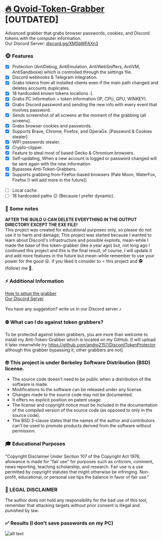 # [🔥 Qvoid-Token-Grabber](https://youtu.be/-WCs8YVP8-g) [OUTDATED]
 Advanced grabber that grabs browser passwords, cookies, and Discord tokens with the computer information.<br>
 Our Discord Server: [discord.gg/XMSbWFAXn3](https://discord.gg/XMSbWFAXn3)
### 🐵 Features
   - [x] Protection (AntiDebug, AntiEmulation, AntiWebSniffers, AntiVM, AntiSandboxie) which is controlled through the settings file.
   - [x] Discord webhooks & Telegram integration. 
   - [x] Grabs tokens from all installed clients even if the main path changed and deletes accounts duplicates.
   - [x] 18 hardcoded known tokens locations :(.
   - [x] Grabs PC information + token information (IP, CPU, GPU, WINKEY).
   - [x] Grabs Discord password and sending the new info with every event that involves password. 
   - [x] Sends screenshot of all screens at the moment of the grabbing (all screens).
   - [x] Grabs browser cookies and passwords.
   - [x] Supports Brave, Chrome, Firefox, and OperaGx. [Password & Cookies stealer]
   - [x] WIFI passwords stealer. 
   - [x] Crypto-clipper.
   - [x] Feature to steal most of based Gecko & Chromium browsers.
   - [x] Self-updating, When a new account is logged or password changed will be sent again with the new information.
   - [x] Bypasses Anti-Token-Grabbers.
   - [x] Supports grabbing from Firefox-based browsers (Pale Moon, WaterFox, Firefox [I will add more in the future]) <br><br>
   - [ ]  Local cache.
   - [ ]  18 hardcoded paths 😕 (Because I prefer dynamic).
 
### 📣 Some notes
**AFTER THE BUILD U _CAN_ DELETE EVERYTHING IN THE OUTPUT DIRECTORY EXCEPT THE EXE FILE!**<br>
 This project was created for educational purposes only, so please do not use it to harm and damage;
 This project was started because I wanted to learn about Discord's infrastructure and possible exploits, mean-while I made the base of this token-grabber (like a year ago) but, not long ago I continued this project and this is the final result, of course, I will update it and add more features in the future but mean-while remember to use your power for the good 😲.
 if you liked it consider to ⭐ this project and 🕵️ (follow) me 🤔.
 
### ⚡ Additional Information
[How to setup the grabber](https://youtu.be/-WCs8YVP8-g)<br>
[Our Discord Server](https://discord.gg/XMSbWFAXn3)<br><br>
You have any suggestion? write us in our Discord server ⤴️
 
### ⛔ What can I do against token grabbers?
To be protected against token grabbers, you are more than welcome to install my Anti-Token-Grabber which is located on my GitHub. [I will upload it later meanwhile try https://github.com/andro2157/DiscordTokenProtector although this grabber bypassing it, other grabbers are not]
 
### 🤓 This project is under Berkeley Software Distribution (BSD) license.
* The source code doesn’t need to be public when a distribution of the software is made.
* Modifications to the software can be released under any license.
* Changes made to the source code may not be documented.
* It offers no explicit position on patent usage.
* The license and copyright notice must be included in the documentation of the compiled version of the source code (as opposed to only in the source code).
* The BSD 3-clause states that the names of the author and contributors can’t be used to promote products derived from the software without permission.

### 🎓 Educational Purposes
"Copyright Disclaimer Under Section 107 of the Copyright Act 1976, allowance is made for "fair use" for purposes such as criticism, comment, news reporting, teaching scholarship, and research. Fair use is a use permitted by copyright statutes that might otherwise be infringing. Non-profit, educational, or personal use tips the balance in favor of fair use."
 
### 🚨 LEGAL DISCLAIMER

The author does not hold any responsibility for the bad use of this tool, remember that attacking targets without prior consent is illegal and punished by law.

### ✅ Results (I don't save passwords on my PC)
 ![alt text](https://media.discordapp.net/attachments/825091638782459912/888508945558302750/Untitled-1.png?width=348&height=676)
